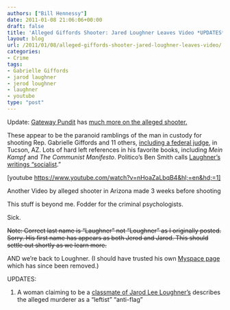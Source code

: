 ```yaml
---
authors: ["Bill Hennessy"]
date: 2011-01-08 21:06:06+00:00
draft: false
title: 'Alleged Giffords Shooter: Jared Loughner Leaves Video *UPDATES*'
layout: blog
url: /2011/01/08/alleged-giffords-shooter-jared-loughner-leaves-video/
categories:
- Crime
tags:
- Gabrielle Giffords
- jarod laughner
- jerod loughner
- laughner
- youtube
type: "post"
---
```


Update: [Gateway Pundit](https://gatewaypundit.rightnetwork.com/) has [much more on the alleged shooter.](https://gatewaypundit.rightnetwork.com/2011/01/shooter-jarod-laughner/)

 

These appear to be the paranoid ramblings of the man in custody for shooting Rep. Gabrielle Giffords and 11 others, [including a federal judge](https://abovethelaw.com/2011/01/federal-judge-john-roll-among-victims-in-arizona-congresswoman-shooting/?utm_source=twitterfeed&utm_medium=twitter&utm_campaign=Feed:+abovethelaw+(Above+the+Law)&utm_content=Google+Feedfetcher), in Tucson, AZ. Lots of hard left references in his favorite books, including _Mein Kampf_ and _The Communist Manifesto_. Politico’s Ben Smith calls [Laughner’s writings “socialist](https://www.politico.com/blogs/bensmith/0111/Alleged_shooter_left_social_media_hints.html).”

   

[youtube https://www.youtube.com/watch?v=nHoaZaLbqB4&hl;=en&hd;=1]

Another Video by alleged shooter in Arizona made 3 weeks before shooting

 

This stuff is beyond me. Fodder for the criminal psychologists.

 

Sick. 

 

<strike>Note: Correct last name is “Laughner” not “Loughner” as I originally posted. Sorry. His first name has appears as both Jerod and Jarod. This should settle out shortly as we learn more.</strike>

 

AND we’re back to Loughner. (I should have trusted his own [Myspace page](https://www.businessinsider.com/jared-lee-loughner-2011-1) which has since been removed.)

 

UPDATES:

 

1. A woman claiming to be a [classmate of Jarod Lee Loughner’s](https://www.businessinsider.com/woman-who-says-she-went-to-school-with-alleged-shooter-says-he-met-giffords-in-2007-2011-1) describes the alleged murderer as a “leftist” “anti-flag” 
